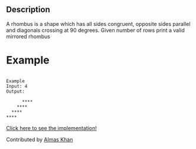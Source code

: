 ## Description
A rhombus is a shape which has all sides congruent, opposite sides parallel and diagonals crossing at 90 degrees. Given number of rows print a valid mirrored rhombus

# Example
```

Example
Input: 4
Output:

      ****
    ****
  ****
****
```

[Click here to see the implementation!](./MirroredRhombus.java)

Contributed by [Almas Khan](https://www.github.com/almas-ashruff)
